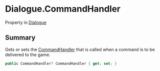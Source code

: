 # Dialogue.CommandHandler

Property in [Dialogue](/docs/api/csharp/yarn.dialogue.md)

## Summary


Gets or sets the  <a href="yarn.commandhandler.md">CommandHandler</a>  that is called
when a command is to be delivered to the game.


```csharp
public CommandHandler? CommandHandler { get; set; }
```

